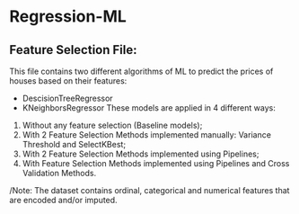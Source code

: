 # Regression-ML

## Feature Selection File:
This file contains two different algorithms of ML to predict the prices of houses based on their features:
* DescisionTreeRegressor
* KNeighborsRegressor
These models are applied in 4 different ways:
1) Without any feature selection (Baseline models);
2) With 2 Feature Selection Methods implemented manually: Variance Threshold and SelectKBest;
3) With 2 Feature Selection Methods implemented using Pipelines;
3) With Feature Selection Methods implemented using Pipelines and Cross Validation Methods.

/Note: The dataset contains ordinal, categorical and numerical features that are encoded and/or imputed.
